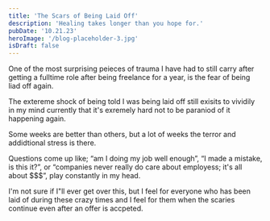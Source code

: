 ```yaml
---
title: 'The Scars of Being Laid Off'
description: 'Healing takes longer than you hope for.'
pubDate: '10.21.23'
heroImage: '/blog-placeholder-3.jpg'
isDraft: false
---
```


One of the most surprising peieces of trauma I have had to still carry after getting a fulltime role after being freelance for a year, is the fear of being liad off again.

The extereme shock of being told I was being laid off still exisits to vividily in my mind currently that it's exremely hard not to be paraniod of it happening again.

Some weeks are better than others, but a lot of weeks the terror and addidtional stress is there.

Questions come up like; “am I doing my job well enough”, “I made a mistake, is this it?”, or “companies never really do care about employess; it's all about $$$”, play constantly in my head.

I'm not sure if I"ll ever get over this, but I feel for everyone who has been laid of during these crazy times and I feel for them when the scaries continue even after an offer is accpeted. 
